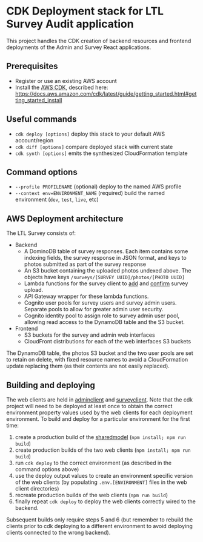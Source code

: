 # CDK Deployment stack for LTL Survey Audit application

This project handles the CDK creation of backend resources and frontend deployments of the Admin and Survey React applications.

## Prerequisites

- Register or use an existing AWS account
- Install the [AWS CDK](https://docs.aws.amazon.com/cdk/index.html), described here: https://docs.aws.amazon.com/cdk/latest/guide/getting_started.html#getting_started_install

## Useful commands

- `cdk deploy [options]` deploy this stack to your default AWS account/region
- `cdk diff [options]` compare deployed stack with current state
- `cdk synth [options]` emits the synthesized CloudFormation template

## Command options

- `--profile PROFILENAME` (optional) deploy to the named AWS profile
- `--context env=ENVIRONMENT_NAME` (required) build the named environment (`dev`, `test`, `live`, etc)

## AWS Deployment architecture

The LTL Survey consists of:

- Backend
  - A DominoDB table of survey responses. Each item contains some indexing fields, the survey response in JSON format, and keys to photos submitted as part of the survey response
  - An S3 bucket containing the uploaded photos undexed above. The objects have keys `/surveys/[SURVEY UUID]/photos/[PHOTO UUID]`
  - Lambda functions for the survey client to [add](resources/addSurveyLambda) and [confirm](resources/confirmSurveyLambda) survey upload.
  - API Gateway wrapper for these lambda functions.
  - Cognito user pools for survey users and survey admin users. Separate pools to allow for greater admin user security.
  - Cognito identity pool to assign role to survey admin user pool, allowing read access to the DynamoDB table and the S3 bucket.
- Frontend
  - S3 buckets for the survey and admin web interfaces
  - CloudFront distributions for each of the web interfaces S3 buckets

The DynamoDB table, the photos S3 bucket and the two user pools are set to retain on delete, with fixed resource names to avoid a CloudFormation update replacing them (as their contents are not easily replaced).

## Building and deploying

The web clients are held in [adminclient](../adminclient) and [surveyclient](../surveyclient). Note that the cdk project will need to be deployed at least once to obtain the correct environment property values used by the web clients for each deployment environment. To build and deploy for a particular environment for the first time:

1. create a production build of the [sharedmodel](../sharedmodel) (`npm install; npm run build`)
1. create production builds of the two web clients (`npm install; npm run build`)
1. run `cdk deploy` to the correct environment (as described in the command options above)
1. use the deploy output values to create an environment specific version of the web clients (by populating `.env.[ENVIRONMENT]` files in the web client directories)
1. recreate production builds of the web clients (`npm run build`)
1. finally repeat `cdk deploy` to deploy the web clients correctly wired to the backend.

Subsequent builds only require steps 5 and 6 (but remember to rebuild the clients prior to cdk deploying to a different environment to avoid deploying clients connected to the wrong backend).
